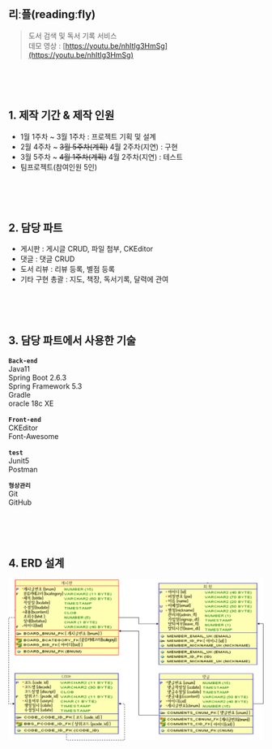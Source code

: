 ## 리ː플(readingːfly)
>도서 검색 및 독서 기록 서비스<br>
데모 영상 : [https://youtu.be/nhItIg3HmSg](https://youtu.be/nhItIg3HmSg)

<br><br><br>

## 1. 제작 기간 & 제작 인원
- 1월 1주차 ~ 3월 1주차 : 프로젝트 기획 및 설계
- 2월 4주차 ~ <s>3월 5주차(계획)</s> 4월 2주차(지연) : 구현
- 3월 5주차 ~ <s>4월 1주차(계획)</s> 4월 2주차(지연) : 테스트
- 팀프로젝트(참여인원 5인)

<br><br><br>

## 2. 담당 파트
- 게시판 : 게시글 CRUD, 파일 첨부, CKEditor
- 댓글 : 댓글 CRUD
- 도서 리뷰 : 리뷰 등록, 별점 등록
- 기타 구현 총괄 : 지도, 책장, 독서기록, 달력에 관여

<br><br><br>

## 3. 담당 파트에서 사용한 기술
**`Back-end`**<br>
Java11<br>
Spring Boot 2.6.3<br>
Spring Framework 5.3<br>
Gradle<br>
oracle 18c XE<br>

**`Front-end`**<br>
CKEditor<br>
Font-Awesome

**`test`**<br>
Junit5<br>
Postman

**`형상관리`**<br>
Git<br>
GitHub<br>

<br><br><br>

## 4. ERD 설계
<img src="./src/main/resources/static/img/board_ERD.png">